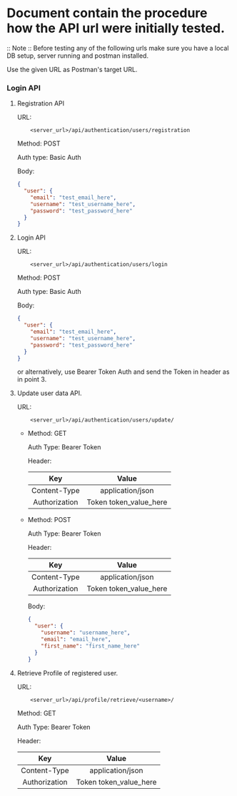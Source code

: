 # Document contain the procedure how the API url were initially tested.

:: Note :: Before testing any of the following urls make sure you have a local DB setup, server running and postman installed.

Use the given URL as Postman's target URL.

### Login API
1. Registration API

    URL:
    ```
        <server_url>/api/authentication/users/registration
    ```

    Method: POST
    
    Auth type: Basic Auth
    
    Body:
    ```json
    {
      "user": {
        "email": "test_email_here",
        "username": "test_username_here",
        "password": "test_password_here"
      }
    }
    ```

2. Login API
    
    URL:
    ```
        <server_url>/api/authentication/users/login
    ```
    
    Method: POST
    
    Auth type: Basic Auth
    
    Body:
    ```json
    {
      "user": {
        "email": "test_email_here",
        "username": "test_username_here",
        "password": "test_password_here"
      }
    }
    ```
    or alternatively, use Bearer Token Auth and send the Token in header as in point 3.

3. Update user data API.

    URL:
    ```
        <server_url>/api/authentication/users/update/
    ```
        
    -
        Method: GET
        
        Auth Type: Bearer Token
        
        Header:
        
        | Key                | Value                   |
        |:------------------:|:-----------------------:|
        | Content-Type       | application/json        |
        | Authorization      | Token token_value_here  |
    
    - 
        Method: POST
        
        Auth Type: Bearer Token
        
        Header:
        
        | Key                | Value                   |
        |:------------------:|:-----------------------:|
        | Content-Type       | application/json        |
        | Authorization      | Token token_value_here  |
        
        Body:
        ```json
        {
          "user": {
            "username": "username_here",
            "email": "email_here",
            "first_name": "first_name_here"
          }
        }
        ```

4. Retrieve Profile of registered user.

    URL:
    ```
        <server_url>/api/profile/retrieve/<username>/
    ```
    
    Method: GET
    
    Auth Type: Bearer Token
    
    Header:
    
    | Key                | Value                   |
    |:------------------:|:-----------------------:|
    | Content-Type       | application/json        |
    | Authorization      | Token token_value_here  |
        
    
